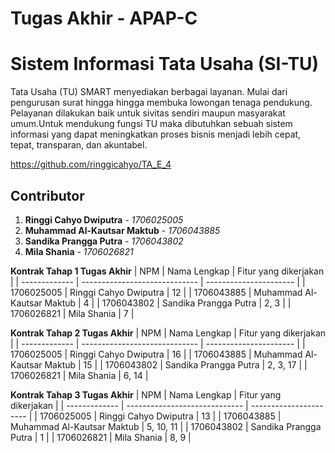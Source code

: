 # Tugas Akhir - APAP-C

# Sistem Informasi Tata Usaha (SI-TU) 
Tata Usaha (TU) SMART menyediakan berbagai layanan. Mulai dari pengurusan surat hingga hingga membuka lowongan tenaga pendukung. Pelayanan dilakukan baik untuk sivitas sendiri maupun masyarakat umum.Untuk mendukung fungsi TU maka dibutuhkan sebuah sistem informasi yang dapat meningkatkan proses bisnis menjadi lebih cepat, tepat, transparan, dan akuntabel.

https://github.com/ringgicahyo/TA_E_4

## Contributor
1. **Ringgi Cahyo Dwiputra** - *1706025005*
2. **Muhammad Al-Kautsar Maktub** - *1706043885*
3. **Sandika Prangga Putra** - *1706043802*
4. **Mila Shania** - *1706026821*

**Kontrak Tahap 1 Tugas Akhir**
| NPM           | Nama Lengkap                  | Fitur yang dikerjakan  |
| ------------- | ----------------------------- | ---------------------- |
| 1706025005    | Ringgi Cahyo Dwiputra         | 12                     |
| 1706043885    | Muhammad Al-Kautsar Maktub    | 4                      |
| 1706043802    | Sandika Prangga Putra         | 2, 3                   |
| 1706026821    | Mila Shania                   | 7                      |

**Kontrak Tahap 2 Tugas Akhir**
| NPM           | Nama Lengkap                  | Fitur yang dikerjakan  |
| ------------- | ----------------------------- | ---------------------- |
| 1706025005    | Ringgi Cahyo Dwiputra         | 16                     |
| 1706043885    | Muhammad Al-Kautsar Maktub    | 15                     |
| 1706043802    | Sandika Prangga Putra         | 2, 3, 17               |
| 1706026821    | Mila Shania                   | 6, 14                  |

**Kontrak Tahap 3 Tugas Akhir**
| NPM           | Nama Lengkap                  | Fitur yang dikerjakan  |
| ------------- | ----------------------------- | ---------------------- |
| 1706025005    | Ringgi Cahyo Dwiputra         | 13                     |
| 1706043885    | Muhammad Al-Kautsar Maktub    | 5, 10, 11              |
| 1706043802    | Sandika Prangga Putra         | 1                      |
| 1706026821    | Mila Shania                   | 8, 9                   |
